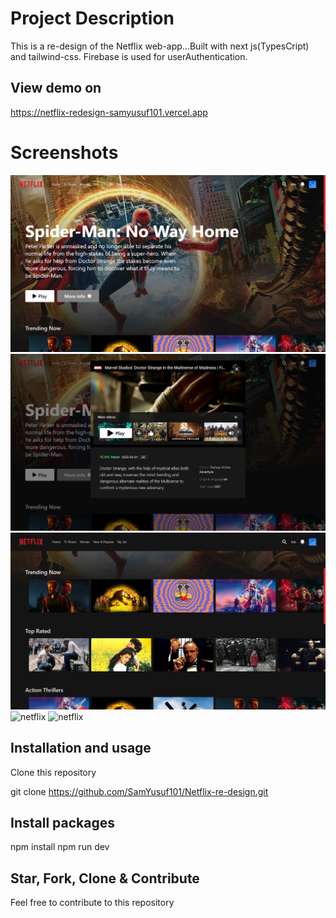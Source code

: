 # Project Description

This is a re-design of the Netflix web-app...Built with next js(TypesCript) and tailwind-css. Firebase is used for userAuthentication.

## View demo on

https://netflix-redesign-samyusuf101.vercel.app

# Screenshots

![netflix](images/home.png)
![netflix](images/playMenu.png)
![netflix](images/rows.png)
![netflix](images/singIn.png)
![netflix](images/signUp.png.)

## Installation and usage

Clone this repository

git clone https://github.com/SamYusuf101/Netflix-re-design.git

## Install packages

npm install
npm run dev

## Star, Fork, Clone & Contribute

Feel free to contribute to this repository
